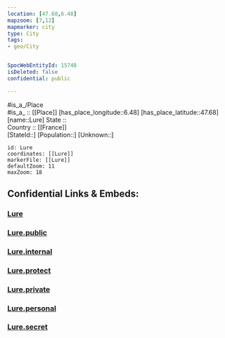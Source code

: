 ```yaml
---
location: [47.68,6.48] 
mapzoom: [7,12] 
mapmarker: city 
type: City
tags:
- geo/City


SpocWebEntityId: 15748
isDeleted: false
confidential: public

---
```

#is_a_/Place  
#is_a_ :: [[Place]] 
[has_place_longitude::6.48] 
[has_place_latitude::47.68] 
[name::Lure] 
State ::  
Country :: [[France]]  
[StateId::] 
[Population::] 
[Unknown::] 


```leaflet
id: Lure
coordinates: [[Lure]] 
markerFile: [[Lure]] 
defaultZoom: 11 
maxZoom: 18
```


## Confidential Links & Embeds: 

### [Lure](/_Standards/Earth/Continent/Europe/Europe~West/France/regions~France/Bourgogne-Franche-Comté/departments~Bourgogne-Franche-Comté/Haute-Saône/communes~Haute-Saône/Lure/cities~Lure/Lure.md) 

### [Lure.public](/_public/Earth/Continent/Europe/Europe~West/France/regions~France/Bourgogne-Franche-Comté/departments~Bourgogne-Franche-Comté/Haute-Saône/communes~Haute-Saône/Lure/cities~Lure/Lure.public.md) 

### [Lure.internal](/_internal/Earth/Continent/Europe/Europe~West/France/regions~France/Bourgogne-Franche-Comté/departments~Bourgogne-Franche-Comté/Haute-Saône/communes~Haute-Saône/Lure/cities~Lure/Lure.internal.md) 

### [Lure.protect](/_protect/Earth/Continent/Europe/Europe~West/France/regions~France/Bourgogne-Franche-Comté/departments~Bourgogne-Franche-Comté/Haute-Saône/communes~Haute-Saône/Lure/cities~Lure/Lure.protect.md) 

### [Lure.private](/_private/Earth/Continent/Europe/Europe~West/France/regions~France/Bourgogne-Franche-Comté/departments~Bourgogne-Franche-Comté/Haute-Saône/communes~Haute-Saône/Lure/cities~Lure/Lure.private.md) 

### [Lure.personal](/_personal/Earth/Continent/Europe/Europe~West/France/regions~France/Bourgogne-Franche-Comté/departments~Bourgogne-Franche-Comté/Haute-Saône/communes~Haute-Saône/Lure/cities~Lure/Lure.personal.md) 

### [Lure.secret](/_secret/Earth/Continent/Europe/Europe~West/France/regions~France/Bourgogne-Franche-Comté/departments~Bourgogne-Franche-Comté/Haute-Saône/communes~Haute-Saône/Lure/cities~Lure/Lure.secret.md)

